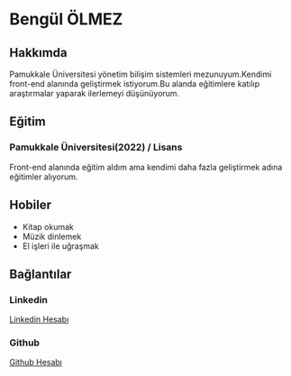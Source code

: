 <h1>Bengül ÖLMEZ</h1>

<!--Hakkımda Kısmı--> 

<h2>Hakkımda</h2>

<p>Pamukkale Üniversitesi yönetim bilişim sistemleri mezunuyum.Kendimi front-end alanında geliştirmek istiyorum.Bu alanda eğitimlere katılıp araştırmalar yaparak ilerlemeyi düşünüyorum. </p>

<!--Eğitim Kısmı-->

<h2>Eğitim</h2>

<h3>Pamukkale Üniversitesi(2022) / Lisans</h3>
<p>Front-end alanında eğitim aldım ama kendimi daha fazla geliştirmek adına eğitimler alıyorum.</p>

<!--Hobiler Kısmı-->

<h2>Hobiler</h2>
<ul>
    <li>Kitap okumak</li>
    <li>Müzik dinlemek</li>
    <li>El işleri ile uğraşmak</li>
</ul>


<!--Bağlantı Kısmı-->

<h2>Bağlantılar</h2>
<h3>Linkedin</h3>
<a href="https://www.linkedin.com/in/bengulolmez/">Linkedin Hesabı</a>
<h3>Github</h3>
<a href="https://github.com/Bengull">Github Hesabı</a>
